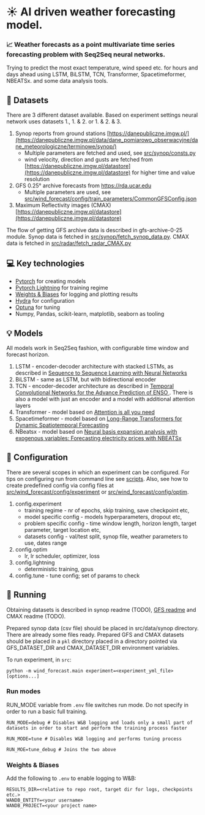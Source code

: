 # :sunny: AI driven weather forecasting model.
### :chart_with_upwards_trend: Weather forecasts as a point multivariate time series forecasting problem with Seq2Seq neural networks.

Trying to predict the most exact temperature, wind speed etc. for hours and days ahead
using LSTM, BiLSTM, TCN, Transformer, Spacetimeformer, NBEATSx. and some data analysis tools.

## :card_index: Datasets

There are 3 different dataset available. Based on experiment settings neural network uses datasets 1., 1. & 2. or 1. & 2. & 3.
1. Synop reports from ground stations [https://danepubliczne.imgw.pl/](https://danepubliczne.imgw.pl/data/dane_pomiarowo_obserwacyjne/dane_meteorologiczne/terminowe/synop/)
    - Multiple parameters are fetched and used, see [src/synop/consts.py](https://github.com/MBelniak/WindForecast/blob/master/src/synop/consts.py#L51)
    - wind velocity, direction and gusts are fetched from [https://danepubliczne.imgw.pl/datastore](https://danepubliczne.imgw.pl/datastore) for higher time and value resolution
2. GFS 0.25° archive forecasts from https://rda.ucar.edu
    - Multiple parameters are used, see [src/wind_forecast/config/train_parameters/CommonGFSConfig.json](https://github.com/MBelniak/WindForecast/blob/master/src/wind_forecast/config/train_parameters/CommonGFSConfig.json)
3. Maximum Reflectivity images (CMAX) [https://danepubliczne.imgw.pl/datastore](https://danepubliczne.imgw.pl/datastore)

The flow of getting GFS archive data is described in gfs-archive-0-25 module. Synop data is fetched in [src/synop/fetch_synop_data.py](https://github.com/MBelniak/WindForecast/blob/master/src/synop/fetch_synop_data.py). CMAX data is fetched in [src/radar/fetch_radar_CMAX.py](https://github.com/MBelniak/WindForecast/blob/master/src/radar/fetch_radar_CMAX.py)

## :computer: Key technologies
  - [Pytorch](https://pytorch.org/) for creating models
  - [Pytorch Lightning](https://www.pytorchlightning.ai/) for training regime
  - [Weights & Biases](https://wandb.ai/) for logging and plotting results
  - [Hydra](https://hydra.cc/docs/intro/) for configuration
  - [Optuna](https://optuna.org/) for tuning
  - Numpy, Pandas, scikit-learn, matplotlib, seaborn as tooling 
  
## :bulb: Models
All models work in Seq2Seq fashion, with configurable time window and forecast horizon.
1. LSTM - encoder-decoder architecture with stacked LSTMs, as described in [Sequence to Sequence Learning with Neural Networks
](https://arxiv.org/abs/1409.3215)
2. BiLSTM - same as LSTM, but with bidirectional encoder
3. TCN - encoder-decoder architecture as described in [Temporal Convolutional Networks for the Advance Prediction of ENSO
](https://www.nature.com/articles/s41598-020-65070-5). There is also a model with just an encoder and a model with additional attention layers
4. Transformer - model based on [Attention is all you need](https://arxiv.org/abs/1706.03762)
5. Spacetimeformer - model based on [Long-Range Transformers for Dynamic Spatiotemporal Forecasting
](https://arxiv.org/abs/2109.12218)
6. NBeatsx - model based on [Neural basis expansion analysis with exogenous variables: Forecasting electricity prices with NBEATSx
](https://arxiv.org/abs/2104.05522)

## :wrench: Configuration
There are several scopes in which an experiment can be configured. For tips on configuring run from command line see [scripts](https://github.com/MBelniak/WindForecast/tree/master/scripts). Also, see how to create predefined config via config files at [src/wind_forecast/config/experiment](https://github.com/MBelniak/WindForecast/tree/master/src/wind_forecast/config/experiment) or [src/wind_forecast/config/optim](https://github.com/MBelniak/WindForecast/tree/master/src/wind_forecast/config/optim).
1. config.experiment
    - training regime - nr of epochs, skip training, save checkpoint etc,
    - model specific config - models hyperparameters, dropout etc,
    - problem specific config - time window length, horizon length, target parameter, target location etc,
    - datasets config - val/test split, synop file, weather parameters to use, dates range
2. config.optim
    - lr, lr scheduler, optimizer, loss
3. config.lightning
    - deterministic training, gpus
4. config.tune - tune config; set of params to check

## :running: Running
Obtaining datasets is described in synop readme (TODO), [GFS readme](https://github.com/MBelniak/WindForecast/blob/master/src/gfs_archive_0_25/README.md) and CMAX readme (TODO).

Prepared synop data (csv file) should be placed in src/data/synop directory. There are already some files ready. Prepared GFS and CMAX datasets should be placed in a `pkl` directory placed in a directory pointed via GFS_DATASET_DIR and CMAX_DATASET_DIR environment variables.

To run experiment, in `src`:
```
python -m wind_forecast.main experiment=<experiment_yml_file> [options...]
```

### Run modes
RUN_MODE variable from `.env` file switches run mode. Do not specify in order to run a basic full training.
```
RUN_MODE=debug # Disables W&B logging and loads only a small part of datasets in order to start and perform the training process faster

RUN_MODE=tune # Disables W&B logging and performs tuning process

RUN_MOE=tune_debug # Joins the two above
```

### Weights & Biases
Add the following to `.env` to enable logging to W&B:
```
RESULTS_DIR=<relative to repo root, target dir for logs, checkpoints etc.>
WANDB_ENTITY=<your username>
WANDB_PROJECT=<your project name>
```
